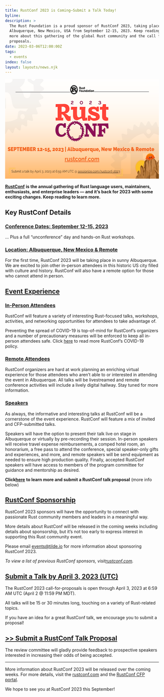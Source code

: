 ```yaml
---
title: RustConf 2023 is Coming—Submit a Talk Today!
byline:
description: >
  The Rust Foundation is a proud sponsor of RustConf 2023, taking place in
  Albuquerque, New Mexico, USA from September 12-15, 2023. Keep reading to learn
  more about this gathering of the global Rust community and the call for talk
  proposals.
date: 2023-03-06T12:00:00Z
tags:
  - events
index: false
layout: layouts/news.njk
---
```

<img src="/img/news/rustconf-blog-1/rustconf-blog-copy.png" width="580" height="326" alt="[Heading 1] Rust Foundation [Heading 2] RustConf 2023 [Sub-heading 1] SEPTEMBER 12-15, 2023 | Albequerque, New Mexico &amp; Remote rustconf.com [Sub-heading 2] Submit a talk by April 3, 2023 at 6:59 AM UTC @ sessionize.com/rustconf-2023. An image of Ferris the crab on top of a desert mountain with a rising sun behind it appears in the lower righthand corner." title="RustConf 2023" />

[**<u>RustConf</u>**](https://rustconf.com/about#code-of-conduct) **is the annual gathering of Rust language users, maintainers, enthusiasts, and enterprise leaders — and it’s back for 2023 with some exciting changes. Keep reading to learn more.&nbsp;**

## **Key RustConf Details**

### <u>Conference Dates: September 12-15, 2023</u>

… Plus a full “unconference” day and hands-on Rust workshops.&nbsp;&nbsp;

### <u>Location: Albuquerque, New Mexico &amp; Remote</u>

For the first time, RustConf 2023 will be taking place in sunny Albuquerque. We are excited to join other in-person attendees in this historic US city filled with culture and history. RustConf will also have a remote option for those who cannot attend in person.&nbsp;

## **<u>Event Experience</u>**

### <u>In-Person Attendees</u>

RustConf will feature a variety of interesting Rust-focused talks, workshops, activities, and networking opportunities for attendees to take advantage of.&nbsp;

Preventing the spread of COVID-19 is top-of-mind for RustConf’s organizers and a number of precautionary measures will be enforced to keep all in-person attendees safe. Click [<u>here</u>](https://rustconf.com/about#code-of-conduct) to read more RustConf’s COVID-19 policy.&nbsp;&nbsp;

### <u>Remote Attendees</u>

RustConf organizers are hard at work planning an enriching virtual experience for those attendees who aren’t able to or interested in attending the event in Albuquerque. All talks will be livestreamed and remote conference activities will include a lively digital hallway. Stay tuned for more information.

### <u>Speakers</u>

As always, the informative and interesting talks at RustConf will be a cornerstone of the event experience. RustConf will feature a mix of invited and CFP-submitted talks.&nbsp;

Speakers will have the option to present their talk live on stage in Albuquerque or virtually by pre-recording their session. In-person speakers will receive travel expense reimbursements, a comped hotel room, an honorarium, a free pass to attend the conference, special speaker-only gifts and experiences, and more, and remote speakers will be send equipment as needed to ensure high production quality. Finally, accepted RustConf speakers will have access to members of the program committee for guidance and mentorship as desired.

**Click**[**<u>here</u>**](https://sessionize.com/rustconf-2023) **to learn more and submit a RustConf talk proposal** (more info below)

## **<u>RustConf Sponsorship</u>**

RustConf 2023 sponsors will have the opportunity to connect with passionate Rust community members and leaders in a meaningful way.

More details about RustConf will be released in the coming weeks including details about sponsorship, but it’s not too early to express interest in supporting this Rust community event.&nbsp;

Please email [<u>events@tilde.io</u>](mailto:events@tilde.io) for more information about sponsoring RustConf 2023.&nbsp;

*To view a list of previous RustConf sponsors, visit*[*<u>rustconf.com</u>*](https://rustconf.com/)*.*

## **<u>Submit a Talk by April 3, 2023 (UTC)</u>**

The RustConf 2023 call-for-proposals is open through April 3, 2023 at 6:59 AM UTC (April 2 @ 11:59 PM MDT).&nbsp;&nbsp;

All talks will be 15 or 30 minutes long, touching on a variety of Rust-related topics.&nbsp;

If you have an idea for a great RustConf talk, we encourage you to submit a proposal!&nbsp;

## [<u>&gt;&gt; Submit a RustConf Talk Proposal</u>](https://sessionize.com/rustconf-2023)

The review committee will gladly provide feedback to prospective speakers interested in increasing their odds of being accepted.&nbsp;

---

More information about RustConf 2023 will be released over the coming weeks. For more details, visit the [<u>rustconf.com</u>](https://rustconf.com/) and the [<u>RustConf CFP portal</u>](https://sessionize.com/rustconf-2023).&nbsp;

We hope to see you at RustConf 2023 this September!
